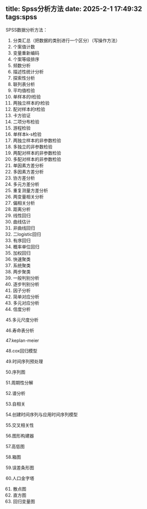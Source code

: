 title: Spss分析方法
date: 2025-2-1 17:49:32
tags:spss
---------

SPSS数据分析方法：

1. 分类汇总（把数据的类别进行一个区分）（写操作方法）
2. 个案值计数
3. 变量重新编码
4. 个案等级排序
5. 频数分析
6. 描述性统计分析
7. 探索性分析
8. 联列表分析
9. 平均值检验
10. 单样本的t检验
11. 两独立样本的t检验
12. 配对样本的t检验
13. 卡方验证
14. 二项分布检验
15. 游程检验
16. 单样本k-s检验
17. 两独立样本的非参数检验
18. 多独立的非参数检验
19. 两配对样本的非参数检验
20. 多配对样本的非参数检验
21. 单因素方差分析
22. 多因素方差分析
23. 协方差分析
24. 多元方差分析
25. 重复测量方差分析
26. 两变量相关分析
27. 偏相关分析
28. 距离分析
29. 线性回归
30. 曲线估计
31. 非曲线回归
32. 二logistic回归
33. 有序回归
34. 概率单位回归
35. 加权回归
36. 快速聚类
37. 系统聚类
38. 两步聚类
39. 一般判别分析
40. 逐步判别分析
41. 因子分析
42. 简单对应分析
43. 多元对应分析
44. 信度分析

45.多元尺度分析

46.寿命表分析

47.keplan-meier

48.cox回归模型

49.时间序列预处理

50.序列图

51.周期性分解

52.谱分析

53.自相关

54.创建时间序列与应用时间序列模型

55.交叉相关性

56.图形构建器

57.高低图

58.箱图

59.误差条形图

60.人口金字塔

61. 散点图
62. 直方图
63. 回归变量图
